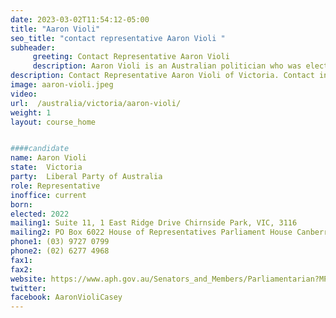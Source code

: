 ```yaml
---
date: 2023-03-02T11:54:12-05:00
title: "Aaron Violi"
seo_title: "contact representative Aaron Violi "
subheader:
     greeting: Contact Representative Aaron Violi
     description: Aaron Violi is an Australian politician who was elected as the Liberal Party member for the Division of Casey in Victoria in May 2022, succeeding Tony Smith.
description: Contact Representative Aaron Violi of Victoria. Contact information for Aaron Violi includes email address, phone number, and mailing address.
image: aaron-violi.jpeg
video:
url:  /australia/victoria/aaron-violi/
weight: 1
layout: course_home


####candidate
name: Aaron Violi
state:	Victoria
party:	Liberal Party of Australia
role: Representative
inoffice: current
born:  
elected: 2022
mailing1: Suite 11, 1 East Ridge Drive Chirnside Park, VIC, 3116
mailing2: PO Box 6022 House of Representatives Parliament House Canberra ACT 2600
phone1:	(03) 9727 0799
phone2: (02) 6277 4968
fax1:
fax2:
website: https://www.aph.gov.au/Senators_and_Members/Parliamentarian?MPID=300147
twitter:
facebook: AaronVioliCasey
---
```

